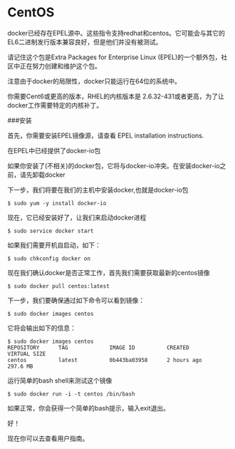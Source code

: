 CentOS
===

docker已经存在EPEL源中。这些指令支持redhat和centos。它可能会与其它的EL6二进制发行版本兼容良好，但是他们并没有被测试。

请记住这个包是Extra Packages for Enterprise Linux (EPEL)的一个额外包，社区中正在努力创建和维护这个包。

注意由于docker的局限性，docker只能运行在64位的系统中。

你需要Cent6或更高的版本，RHEL的内核版本是 2.6.32-431或者更高，为了让docker工作需要特定的内核补丁。

###安装

首先，你需要安装EPEL镜像源，请查看 EPEL installation instructions.

在EPEL中已经提供了docker-io包

如果你安装了(不相关)的docker包，它将与docker-io冲突。在安装docker-io之前，请先卸载docker

下一步，我们将要在我们的主机中安装docker,也就是docker-io包

	$ sudo yum -y install docker-io

现在，它已经安装好了，让我们来启动docker进程

	$ sudo service docker start

如果我们需要开机自启动，如下：

	$ sudo chkconfig docker on

现在我们确认docker是否正常工作，首先我们需要获取最新的centos镜像

	$ sudo docker pull centos:latest

下一步，我们要确保通过如下命令可以看到镜像：

	$ sudo docker images centos

它将会输出如下的信息：

	$ sudo docker images centos
	REPOSITORY      TAG             IMAGE ID          CREATED             VIRTUAL SIZE
	centos          latest          0b443ba03958      2 hours ago         297.6 MB

运行简单的bash shell来测试这个镜像

	$ sudo docker run -i -t centos /bin/bash

如果正常，你会获得一个简单的bash提示，输入exit退出。

好！

现在你可以去查看用户指南。